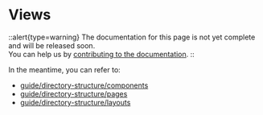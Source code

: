 # Views

::alert{type=warning}
The documentation for this page is not yet complete and will be released soon.<br>
You can help us by [contributing to the documentation](/community/contribution#documentation-guide).
::

In the meantime, you can refer to:

- [guide/directory-structure/components](/guide/directory-structure/components)
- [guide/directory-structure/pages](/guide/directory-structure/pages)
- [guide/directory-structure/layouts](/guide/directory-structure/layouts)
